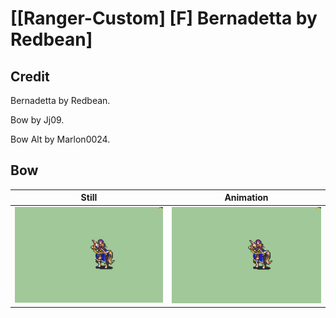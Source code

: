 # [\[Ranger-Custom\] \[F\] Bernadetta by Redbean]

## Credit

Bernadetta by Redbean.

Bow by Jj09.

Bow Alt by Marlon0024.

## Bow

| Still | Animation |
| :---: | :-------: |
| ![Bow still](./Bow_000.png) | ![Bow animation](./Bow.gif) |
